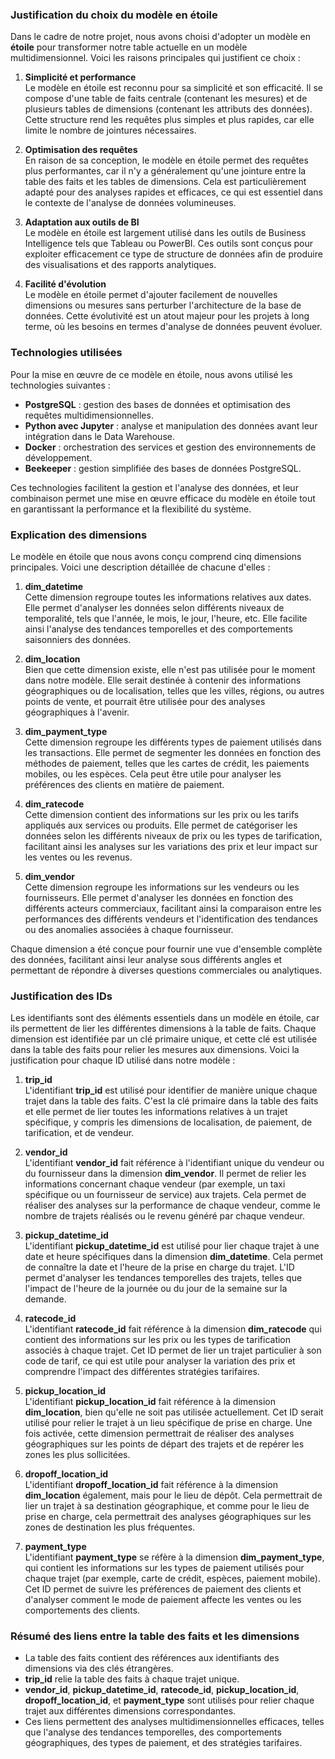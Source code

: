 ### Justification du choix du modèle en étoile

Dans le cadre de notre projet, nous avons choisi d'adopter un modèle en **étoile** pour transformer notre table actuelle en un modèle multidimensionnel. Voici les raisons principales qui justifient ce choix :

1. **Simplicité et performance**  
   Le modèle en étoile est reconnu pour sa simplicité et son efficacité. Il se compose d'une table de faits centrale (contenant les mesures) et de plusieurs tables de dimensions (contenant les attributs des données). Cette structure rend les requêtes plus simples et plus rapides, car elle limite le nombre de jointures nécessaires.

2. **Optimisation des requêtes**  
   En raison de sa conception, le modèle en étoile permet des requêtes plus performantes, car il n'y a généralement qu'une jointure entre la table des faits et les tables de dimensions. Cela est particulièrement adapté pour des analyses rapides et efficaces, ce qui est essentiel dans le contexte de l'analyse de données volumineuses.

3. **Adaptation aux outils de BI**  
   Le modèle en étoile est largement utilisé dans les outils de Business Intelligence tels que Tableau ou PowerBI. Ces outils sont conçus pour exploiter efficacement ce type de structure de données afin de produire des visualisations et des rapports analytiques.

4. **Facilité d'évolution**  
   Le modèle en étoile permet d'ajouter facilement de nouvelles dimensions ou mesures sans perturber l'architecture de la base de données. Cette évolutivité est un atout majeur pour les projets à long terme, où les besoins en termes d'analyse de données peuvent évoluer.

### Technologies utilisées

Pour la mise en œuvre de ce modèle en étoile, nous avons utilisé les technologies suivantes :

- **PostgreSQL** : gestion des bases de données et optimisation des requêtes multidimensionnelles.
- **Python avec Jupyter** : analyse et manipulation des données avant leur intégration dans le Data Warehouse.
- **Docker** : orchestration des services et gestion des environnements de développement.
- **Beekeeper** : gestion simplifiée des bases de données PostgreSQL.

Ces technologies facilitent la gestion et l'analyse des données, et leur combinaison permet une mise en œuvre efficace du modèle en étoile tout en garantissant la performance et la flexibilité du système.

### Explication des dimensions

Le modèle en étoile que nous avons conçu comprend cinq dimensions principales. Voici une description détaillée de chacune d'elles :

1. **dim_datetime**  
   Cette dimension regroupe toutes les informations relatives aux dates. Elle permet d'analyser les données selon différents niveaux de temporalité, tels que l'année, le mois, le jour, l'heure, etc. Elle facilite ainsi l'analyse des tendances temporelles et des comportements saisonniers des données.

2. **dim_location**  
   Bien que cette dimension existe, elle n'est pas utilisée pour le moment dans notre modèle. Elle serait destinée à contenir des informations géographiques ou de localisation, telles que les villes, régions, ou autres points de vente, et pourrait être utilisée pour des analyses géographiques à l'avenir.

3. **dim_payment_type**  
   Cette dimension regroupe les différents types de paiement utilisés dans les transactions. Elle permet de segmenter les données en fonction des méthodes de paiement, telles que les cartes de crédit, les paiements mobiles, ou les espèces. Cela peut être utile pour analyser les préférences des clients en matière de paiement.

4. **dim_ratecode**  
   Cette dimension contient des informations sur les prix ou les tarifs appliqués aux services ou produits. Elle permet de catégoriser les données selon les différents niveaux de prix ou les types de tarification, facilitant ainsi les analyses sur les variations des prix et leur impact sur les ventes ou les revenus.

5. **dim_vendor**  
   Cette dimension regroupe les informations sur les vendeurs ou les fournisseurs. Elle permet d'analyser les données en fonction des différents acteurs commerciaux, facilitant ainsi la comparaison entre les performances des différents vendeurs et l'identification des tendances ou des anomalies associées à chaque fournisseur.

Chaque dimension a été conçue pour fournir une vue d'ensemble complète des données, facilitant ainsi leur analyse sous différents angles et permettant de répondre à diverses questions commerciales ou analytiques.

### Justification des IDs

Les identifiants sont des éléments essentiels dans un modèle en étoile, car ils permettent de lier les différentes dimensions à la table de faits. Chaque dimension est identifiée par un clé primaire unique, et cette clé est utilisée dans la table des faits pour relier les mesures aux dimensions. Voici la justification pour chaque ID utilisé dans notre modèle :

1. **trip_id**  
   L'identifiant **trip_id** est utilisé pour identifier de manière unique chaque trajet dans la table des faits. C'est la clé primaire dans la table des faits et elle permet de lier toutes les informations relatives à un trajet spécifique, y compris les dimensions de localisation, de paiement, de tarification, et de vendeur.

2. **vendor_id**  
   L'identifiant **vendor_id** fait référence à l'identifiant unique du vendeur ou du fournisseur dans la dimension **dim_vendor**. Il permet de relier les informations concernant chaque vendeur (par exemple, un taxi spécifique ou un fournisseur de service) aux trajets. Cela permet de réaliser des analyses sur la performance de chaque vendeur, comme le nombre de trajets réalisés ou le revenu généré par chaque vendeur.

3. **pickup_datetime_id**  
   L'identifiant **pickup_datetime_id** est utilisé pour lier chaque trajet à une date et heure spécifiques dans la dimension **dim_datetime**. Cela permet de connaître la date et l'heure de la prise en charge du trajet. L'ID permet d'analyser les tendances temporelles des trajets, telles que l'impact de l'heure de la journée ou du jour de la semaine sur la demande.

4. **ratecode_id**  
   L'identifiant **ratecode_id** fait référence à la dimension **dim_ratecode** qui contient des informations sur les prix ou les types de tarification associés à chaque trajet. Cet ID permet de lier un trajet particulier à son code de tarif, ce qui est utile pour analyser la variation des prix et comprendre l'impact des différentes stratégies tarifaires.

5. **pickup_location_id**  
   L'identifiant **pickup_location_id** fait référence à la dimension **dim_location**, bien qu'elle ne soit pas utilisée actuellement. Cet ID serait utilisé pour relier le trajet à un lieu spécifique de prise en charge. Une fois activée, cette dimension permettrait de réaliser des analyses géographiques sur les points de départ des trajets et de repérer les zones les plus sollicitées.

6. **dropoff_location_id**  
   L'identifiant **dropoff_location_id** fait référence à la dimension **dim_location** également, mais pour le lieu de dépôt. Cela permettrait de lier un trajet à sa destination géographique, et comme pour le lieu de prise en charge, cela permettrait des analyses géographiques sur les zones de destination les plus fréquentes.

7. **payment_type**  
   L'identifiant **payment_type** se réfère à la dimension **dim_payment_type**, qui contient les informations sur les types de paiement utilisés pour chaque trajet (par exemple, carte de crédit, espèces, paiement mobile). Cet ID permet de suivre les préférences de paiement des clients et d'analyser comment le mode de paiement affecte les ventes ou les comportements des clients.

### Résumé des liens entre la table des faits et les dimensions

- La table des faits contient des références aux identifiants des dimensions via des clés étrangères.  
- **trip_id** relie la table des faits à chaque trajet unique.  
- **vendor_id**, **pickup_datetime_id**, **ratecode_id**, **pickup_location_id**, **dropoff_location_id**, et **payment_type** sont utilisés pour relier chaque trajet aux différentes dimensions correspondantes.  
- Ces liens permettent des analyses multidimensionnelles efficaces, telles que l'analyse des tendances temporelles, des comportements géographiques, des types de paiement, et des stratégies tarifaires.
